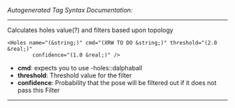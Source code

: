 _Autogenerated Tag Syntax Documentation:_

---
Calculates holes value(?) and filters based upon topology

```
<Holes name="(&string;)" cmd="(XRW TO DO &string;)" threshold="(2.0 &real;)"
        confidence="(1.0 &real;)" />
```

-   **cmd**: expects you to use -holes::dalphaball
-   **threshold**: Threshold value for the filter
-   **confidence**: Probability that the pose will be filtered out if it does not pass this Filter

---
